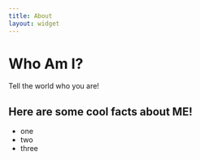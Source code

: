 ```yaml
---
title: About
layout: widget
---
```


# Who Am I?

Tell the world who you are!

## Here are some cool facts about ME!
  - one
  - two
  - three
